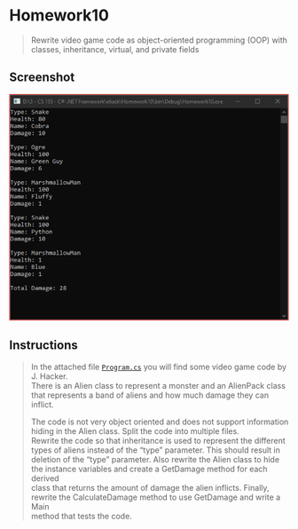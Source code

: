 # Homework10
> Rewrite video game code as object-oriented programming (OOP)
> with classes, inheritance, virtual, and private fields

## Screenshot
![screenshot](Homework10.png)

## Instructions
> In the attached file [`Program.cs`](Program.cs) you will find some video game code by J. Hacker.  
> There is an Alien class to represent a monster and an AlienPack class  
> that represents a band of aliens and how much damage they can inflict.  
> 
> The code is not very object oriented and does not support information  
> hiding in the Alien class.  Split the code into multiple files.  
> Rewrite the code so that inheritance is used to represent the different  
> types of aliens instead of the “type” parameter.  This should result in  
> deletion of the “type” parameter.  Also rewrite the Alien class to hide  
> the instance variables and create a GetDamage method for each derived  
> class that returns the amount of damage the alien inflicts.  Finally,  
> rewrite the CalculateDamage method to use GetDamage and write a Main  
> method that tests the code.